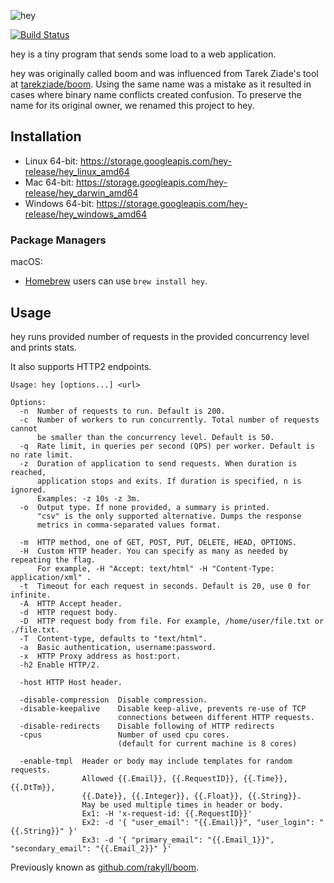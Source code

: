 ![hey](http://i.imgur.com/szzD9q0.png)

[![Build Status](https://travis-ci.org/rakyll/hey.svg?branch=master)](https://travis-ci.org/rakyll/hey)

hey is a tiny program that sends some load to a web application.

hey was originally called boom and was influenced from Tarek Ziade's
tool at [tarekziade/boom](https://github.com/tarekziade/boom). Using the same name was a mistake as it resulted in cases
where binary name conflicts created confusion.
To preserve the name for its original owner, we renamed this project to hey.

## Installation

* Linux 64-bit: https://storage.googleapis.com/hey-release/hey_linux_amd64
* Mac 64-bit: https://storage.googleapis.com/hey-release/hey_darwin_amd64
* Windows 64-bit: https://storage.googleapis.com/hey-release/hey_windows_amd64

### Package Managers

macOS:
-  [Homebrew](https://brew.sh/) users can use `brew install hey`.

## Usage

hey runs provided number of requests in the provided concurrency level and prints stats.

It also supports HTTP2 endpoints.

```
Usage: hey [options...] <url>

Options:
  -n  Number of requests to run. Default is 200.
  -c  Number of workers to run concurrently. Total number of requests cannot
      be smaller than the concurrency level. Default is 50.
  -q  Rate limit, in queries per second (QPS) per worker. Default is no rate limit.
  -z  Duration of application to send requests. When duration is reached,
      application stops and exits. If duration is specified, n is ignored.
      Examples: -z 10s -z 3m.
  -o  Output type. If none provided, a summary is printed.
      "csv" is the only supported alternative. Dumps the response
      metrics in comma-separated values format.

  -m  HTTP method, one of GET, POST, PUT, DELETE, HEAD, OPTIONS.
  -H  Custom HTTP header. You can specify as many as needed by repeating the flag.
      For example, -H "Accept: text/html" -H "Content-Type: application/xml" .
  -t  Timeout for each request in seconds. Default is 20, use 0 for infinite.
  -A  HTTP Accept header.
  -d  HTTP request body.
  -D  HTTP request body from file. For example, /home/user/file.txt or ./file.txt.
  -T  Content-type, defaults to "text/html".
  -a  Basic authentication, username:password.
  -x  HTTP Proxy address as host:port.
  -h2 Enable HTTP/2.

  -host	HTTP Host header.

  -disable-compression  Disable compression.
  -disable-keepalive    Disable keep-alive, prevents re-use of TCP
                        connections between different HTTP requests.
  -disable-redirects    Disable following of HTTP redirects
  -cpus                 Number of used cpu cores.
                        (default for current machine is 8 cores)

  -enable-tmpl  Header or body may include templates for random requests.
                Allowed {{.Email}}, {{.RequestID}}, {{.Time}}, {{.DtTm}},
                {{.Date}}, {{.Integer}}, {{.Float}}, {{.String}}.
                May be used multiple times in header or body.
                Ex1: -H 'x-request-id: {{.RequestID}}'
                Ex2: -d '{ "user_email": "{{.Email}}", "user_login": "{{.String}}" }'
                Ex3: -d '{ "primary_email": "{{.Email_1}}", "secondary_email": "{{.Email_2}}" }'
```

Previously known as [github.com/rakyll/boom](https://github.com/rakyll/boom).
